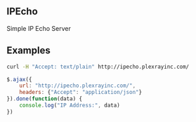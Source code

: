 
## IPEcho

Simple IP Echo Server

## Examples

```sh
curl -H "Accept: text/plain" http://ipecho.plexrayinc.com/
```

```js
$.ajax({
    url: "http://ipecho.plexrayinc.com/",
    headers: {"Accept": "application/json"}
}).done(function(data) {
    console.log("IP Address:", data)
})
```
